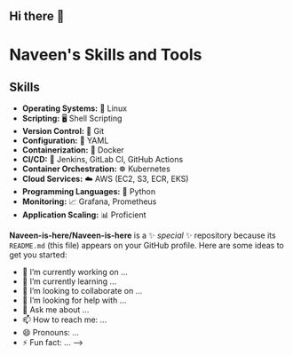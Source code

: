 ## Hi there 👋

# Naveen's Skills and Tools

## Skills

- **Operating Systems:** 🐧 Linux
- **Scripting:** 🖥️ Shell Scripting
- **Version Control:** 🧩 Git
- **Configuration:** 📄 YAML
- **Containerization:** 🐳 Docker
- **CI/CD:** 🔄 Jenkins, GitLab CI, GitHub Actions
- **Container Orchestration:** ☸️ Kubernetes
- **Cloud Services:** ☁️ AWS (EC2, S3, ECR, EKS)
- **Programming Languages:** 🐍 Python
- **Monitoring:** 📈 Grafana, Prometheus
- **Application Scaling:** 📊 Proficient


**Naveen-is-here/Naveen-is-here** is a ✨ _special_ ✨ repository because its `README.md` (this file) appears on your GitHub profile.
Here are some ideas to get you started:
- 🔭 I’m currently working on ...
- 🌱 I’m currently learning ...
- 👯 I’m looking to collaborate on ...
- 🤔 I’m looking for help with ...
- 💬 Ask me about ...
- 📫 How to reach me: ...
- 😄 Pronouns: ...
- ⚡ Fun fact: ...
-->
